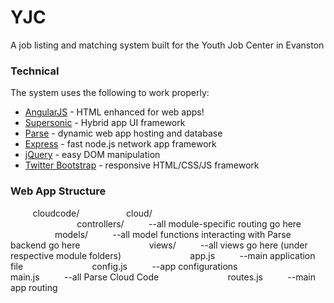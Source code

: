 # YJC

A job listing and matching system built for the Youth Job Center in Evanston


### Technical

The system uses the following to work properly:

* [AngularJS](https://angularjs.org/) - HTML enhanced for web apps!
* [Supersonic](http://www.appgyver.com/supersonic/ui) - Hybrid app UI framework
* [Parse](https://parse.com/) - dynamic web app hosting and database
* [Express](http://expressjs.com/) - fast node.js network app framework
* [jQuery](https://jquery.com/) - easy DOM manipulation
* [Twitter Bootstrap](http://getbootstrap.com/) - responsive HTML/CSS/JS framework


### Web App Structure
&nbsp;&nbsp;&nbsp;&nbsp;&nbsp;&nbsp;&nbsp;&nbsp;
cloudcode/
    &nbsp;&nbsp;&nbsp;&nbsp;&nbsp;&nbsp;&nbsp;&nbsp;
    &nbsp;&nbsp;&nbsp;&nbsp;&nbsp;&nbsp;&nbsp;&nbsp;
    cloud/  
        &nbsp;&nbsp;&nbsp;&nbsp;&nbsp;&nbsp;&nbsp;&nbsp;
        &nbsp;&nbsp;&nbsp;&nbsp;&nbsp;&nbsp;&nbsp;&nbsp;
        &nbsp;&nbsp;&nbsp;&nbsp;&nbsp;&nbsp;&nbsp;&nbsp;
        controllers/  &nbsp;&nbsp;&nbsp;&nbsp;&nbsp;&nbsp;&nbsp;&nbsp;  --all module-specific routing go here
        &nbsp;&nbsp;&nbsp;&nbsp;&nbsp;&nbsp;&nbsp;&nbsp;
        &nbsp;&nbsp;&nbsp;&nbsp;&nbsp;&nbsp;&nbsp;&nbsp;
        &nbsp;&nbsp;&nbsp;&nbsp;&nbsp;&nbsp;&nbsp;&nbsp;
        models/  &nbsp;&nbsp;&nbsp;&nbsp;&nbsp;&nbsp;&nbsp;&nbsp;  --all model functions interacting with Parse backend go here
		&nbsp;&nbsp;&nbsp;&nbsp;&nbsp;&nbsp;&nbsp;&nbsp;
		&nbsp;&nbsp;&nbsp;&nbsp;&nbsp;&nbsp;&nbsp;&nbsp;
        &nbsp;&nbsp;&nbsp;&nbsp;&nbsp;&nbsp;&nbsp;&nbsp;
		views/  &nbsp;&nbsp;&nbsp;&nbsp;&nbsp;&nbsp;&nbsp;&nbsp;  --all views go here (under respective module folders)
		&nbsp;&nbsp;&nbsp;&nbsp;&nbsp;&nbsp;&nbsp;&nbsp;
		&nbsp;&nbsp;&nbsp;&nbsp;&nbsp;&nbsp;&nbsp;&nbsp;
        &nbsp;&nbsp;&nbsp;&nbsp;&nbsp;&nbsp;&nbsp;&nbsp;
		app.js  &nbsp;&nbsp;&nbsp;&nbsp;&nbsp;&nbsp;&nbsp;&nbsp;  --main application file
		&nbsp;&nbsp;&nbsp;&nbsp;&nbsp;&nbsp;&nbsp;&nbsp;
		&nbsp;&nbsp;&nbsp;&nbsp;&nbsp;&nbsp;&nbsp;&nbsp;
        &nbsp;&nbsp;&nbsp;&nbsp;&nbsp;&nbsp;&nbsp;&nbsp;
		config.js  &nbsp;&nbsp;&nbsp;&nbsp;&nbsp;&nbsp;&nbsp;&nbsp;  --app configurations
		&nbsp;&nbsp;&nbsp;&nbsp;&nbsp;&nbsp;&nbsp;&nbsp;
		&nbsp;&nbsp;&nbsp;&nbsp;&nbsp;&nbsp;&nbsp;&nbsp;
        &nbsp;&nbsp;&nbsp;&nbsp;&nbsp;&nbsp;&nbsp;&nbsp;
		main.js  &nbsp;&nbsp;&nbsp;&nbsp;&nbsp;&nbsp;&nbsp;&nbsp;  --all Parse Cloud Code
		&nbsp;&nbsp;&nbsp;&nbsp;&nbsp;&nbsp;&nbsp;&nbsp;
		&nbsp;&nbsp;&nbsp;&nbsp;&nbsp;&nbsp;&nbsp;&nbsp;
        &nbsp;&nbsp;&nbsp;&nbsp;&nbsp;&nbsp;&nbsp;&nbsp;
		routes.js  &nbsp;&nbsp;&nbsp;&nbsp;&nbsp;&nbsp;&nbsp;&nbsp;  --main app routing
		